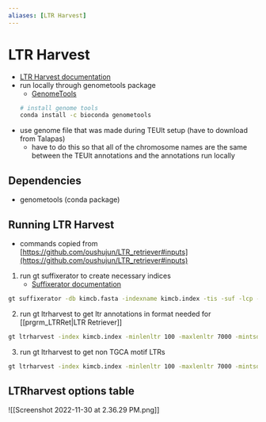 ```yaml
---
aliases: [LTR Harvest]
---
```

# LTR Harvest
- [LTR Harvest documentation](http://genometools.org/tools/gt_ltrharvest.html)
- run locally through genometools package
	- [GenomeTools](http://genometools.org/index.html)
	```bash
	# install genome tools 
	conda install -c bioconda genometools
	```
- use genome file that was made during TEUlt setup (have to download from Talapas)
	- have to do this so that all of the chromosome names are the same between the TEUlt annotations and the annotations run locally

## Dependencies
- genometools (conda package)

## Running LTR Harvest 
- commands copied from [https://github.com/oushujun/LTR_retriever#inputs](https://github.com/oushujun/LTR_retriever#inputs)
1. run gt suffixerator to create necessary indices
	- [Suffixerator documentation](https://manpages.ubuntu.com/manpages/trusty/man1/gt-suffixerator.1.html)
```bash
gt suffixerator -db kimcb.fasta -indexname kimcb.index -tis -suf -lcp -des -ssp -sds -dna
```

2. run gt ltrharvest to get ltr annotations in format needed for [[prgrm_LTRRet|LTR Retriever]]
```bash
gt ltrharvest -index kimcb.index -minlenltr 100 -maxlenltr 7000 -mintsd 4 -maxtsd 6 -motif TGCA -motifmis 1 -similar 85 -vic 10 -seed 20 -seqids yes -v > kimcb.harvest.scn
```
3. run gt ltrharvest to get non TGCA motif LTRs
```bash
gt ltrharvest -index kimcb.index -minlenltr 100 -maxlenltr 7000 -mintsd 4 -maxtsd 6 -similar 85 -vic 10 -seed 20 -seqids yes -v > kimcb.harvest.nonTGCA.scn
```

## LTRharvest options table 
![[Screenshot 2022-11-30 at 2.36.29 PM.png]]
